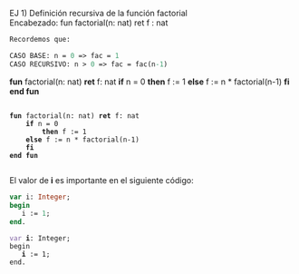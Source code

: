
EJ 1) Definición recursiva de la función factorial  
Encabezado: fun factorial(n: nat) ret f : nat

```pascal
Recordemos que:

CASO BASE: n = 0 => fac = 1
CASO RECURSIVO: n > 0 => fac = fac(n-1)
```

**fun** factorial(n: nat) **ret** f: nat
	**if** n = 0
		**then** f := 1
	**else** f := n * factorial(n-1)
	**fi**
**end fun**

<pre><code class="language-pascal">
<b>fun</b> factorial(n: nat) <b>ret</b> f: nat
	<b>if</b> n = 0
		<b>then</b> f := 1
	<b>else</b> f := n * factorial(n-1)
	<b>fi</b>
<b>end fun</b>

</code></pre>




El valor de **i** es importante en el siguiente código:

```pascal
var i: Integer;
begin
   i := 1;
end.
```


<pre><code class="language-pascal"><font color="#8064a2">var</font> <b>i</b>: Integer;
begin
   <b>i</b> := 1;
end.</code></pre>
